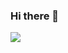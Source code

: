 ### Hi there 👋
<a href="https://https://www.instagram.com/pragyesh.tiwari/"/><img src="https://img.shields.io/badge/Instagram-E4405F?style=for-the-badge&logo=instagram&logoColor=white"/></a>
<!--
**pragyesh29/pragyesh29** is a ✨ _special_ ✨ repository because its `README.md` (this file) appears on your GitHub profile.

Here are some ideas to get you started:

- 🔭 I’m currently working on ...
- 🌱 I’m currently learning ...
- 👯 I’m looking to collaborate on ...
- 🤔 I’m looking for help with ...
- 💬 Ask me about ...
- 📫 How to reach me: ...
- 😄 Pronouns: ...
- ⚡ Fun fact: ...
-->
